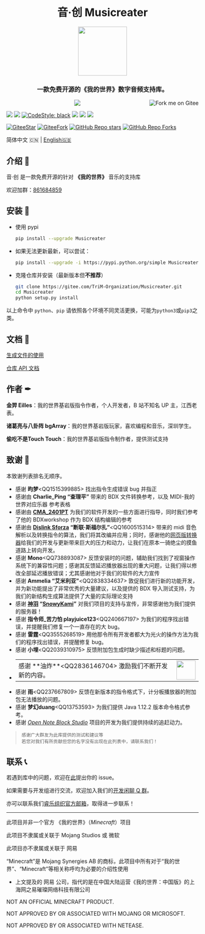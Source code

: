 [Bilibili: 金羿ELS]: https://img.shields.io/badge/Bilibili-%E9%87%91%E7%BE%BFELS-00A1E7?style=for-the-badge
[Bilibili: 诸葛亮与八卦阵]: https://img.shields.io/badge/Bilibili-%E8%AF%B8%E8%91%9B%E4%BA%AE%E4%B8%8E%E5%85%AB%E5%8D%A6%E9%98%B5-00A1E7?style=for-the-badge
[CodeStyle: black]: https://img.shields.io/badge/code%20style-black-121110.svg?style=for-the-badge
[python]: https://img.shields.io/badge/python-3.8-AB70FF?style=for-the-badge
[release]: https://img.shields.io/github/v/release/EillesWan/Musicreater?style=for-the-badge
[license]: https://img.shields.io/badge/Licence-Apache-228B22?style=for-the-badge


<h1 align="center">音·创 Musicreater </h1>

<p align="center">
    <img width="128" height="128" src="https://gitee.com/TriM-Organization/Musicreater/raw/master/resources/msctIcon.png">
    </img>
</p>

<h3 align="center">一款免费开源的《我的世界》数字音频支持库。</h3>

<p align="center">
    <img src="https://img.shields.io/badge/BUILD%20WITH%20LOVE-FF3432?style=for-the-badge">
    <a href='https://gitee.com/TriM-Organization/Musicreater'>
        <img align="right" src='https://gitee.com/TriM-Organization/Musicreater/widgets/widget_1.svg' alt='Fork me on Gitee'>
        </img>
    </a>
<p>

[![][Bilibili: 金羿ELS]](https://space.bilibili.com/397369002/)
[![][Bilibili: 诸葛亮与八卦阵]](https://space.bilibili.com/604072474)
[![CodeStyle: black]](https://github.com/psf/black)
[![][python]](https://www.python.org/)
[![][license]](LICENSE)
[![][release]](../../releases)

[![GiteeStar](https://gitee.com/TriM-Organization/Musicreater/badge/star.svg?theme=gray)](https://gitee.com/TriM-Organization/Musicreater/stargazers)
[![GiteeFork](https://gitee.com/TriM-Organization/Musicreater/badge/fork.svg?theme=gray)](https://gitee.com/TriM-Organization/Musicreater/members)
[![GitHub Repo stars](https://img.shields.io/github/stars/TriM-Organization/Musicreater?color=white&logo=GitHub&style=plastic)](https://github.com/TriM-Organization/Musicreater/stargazers)
[![GitHub Repo Forks](https://img.shields.io/github/forks/TriM-Organization/Musicreater?color=white&logo=GitHub&style=plastic)](https://github.com/TriM-Organization/Musicreater/forks)

简体中文 🇨🇳 | [English🇬🇧](README_EN.md)

## 介绍 🚀

音·创 是一款免费开源的针对 **《我的世界》** 音乐的支持库

欢迎加群：[861684859](https://jq.qq.com/?_wv=1027&k=hpeRxrYr)

## 安装 🔳

- 使用 pypi
  
  ```bash
  pip install --upgrade Musicreater
  ```

- 如果无法更新最新，可以尝试：
  
  ```bash
  pip install --upgrade -i https://pypi.python.org/simple Musicreater
  ```

- 克隆仓库并安装（最新版本但**不推荐**）
  
  ```bash
  git clone https://gitee.com/TriM-Organization/Musicreater.git
  cd Musicreater
  python setup.py install
  ```

以上命令中 `python`、`pip` 请依照各个环境不同灵活更换，可能为`python3`或`pip3`之类。

## 文档 📄

[生成文件的使用](./docs/%E7%94%9F%E6%88%90%E6%96%87%E4%BB%B6%E7%9A%84%E4%BD%BF%E7%94%A8%E8%AF%B4%E6%98%8E.md)

[仓库 API 文档](./docs/%E5%BA%93%E7%9A%84%E7%94%9F%E6%88%90%E4%B8%8E%E5%8A%9F%E8%83%BD%E6%96%87%E6%A1%A3.md)

## 作者 ✒

**金羿 Eilles**：我的世界基岩版指令作者，个人开发者，B 站不知名 UP 主，江西老表。

**诸葛亮与八卦阵 bgArray**：我的世界基岩版玩家，喜欢编程和音乐，深圳学生。

**偷吃不是Touch Touch**：我的世界基岩版指令制作者，提供测试支持

## 致谢 🙏

本致谢列表排名无顺序。

- 感谢 **昀梦**\<QQ1515399885\> 找出指令生成错误 bug 并指正
- 感谢由 **Charlie_Ping “查理平”** 带来的 BDX 文件转换参考，以及 MIDI-我的世界对应乐器 参考表格
- 感谢由 **[CMA_2401PT](https://github.com/CMA2401PT)** 为我们的软件开发的一些方面进行指导，同时我们参考了他的 BDXworkshop 作为 BDX 结构编辑的参考
- 感谢由 **[Dislink Sforza](https://github.com/Dislink) “断联·斯福尔扎”**\<QQ1600515314\> 带来的 midi 音色解析以及转换指令的算法，我们将其改编并应用；同时，感谢他的[网页版转换器](https://dislink.github.io/midi2bdx/)给我们的开发与更新带来巨大的压力和动力，让我们在原本一骑绝尘的摸鱼道路上转向开发。
- 感谢 **Mono**\<QQ738893087\> 反馈安装时的问题，辅助我们找到了视窗操作系统下的兼容性问题；感谢其反馈延迟播放器出现的重大问题，让我们得以修改全部延迟播放错误；尤其感谢他对于我们的软件的大力宣传
- 感谢 **Ammelia “艾米利亚”**\<QQ2838334637\> 敦促我们进行新的功能开发，并为新功能提出了非常优秀的大量建议，以及提供的 BDX 导入测试支持，为我们的新结构生成算法提供了大量的实际理论支持
- 感谢 **[神羽](https://gitee.com/snowykami) “[SnowyKami](https://github.com/snowyfirefly)”** 对我们项目的支持与宣传，非常感谢他为我们提供的服务器！
- 感谢 **指令师\_苦力怕 playjuice123**\<QQ240667197\> 为我们的程序找出错误，并提醒我们修复一个一直存在的大 bug。
- 感谢 **雷霆**\<QQ3555268519\> 用他那令所有开发者都大为光火的操作方法为我们的程序找出错误，并提醒修复 bug。
- 感谢 **小埋**\<QQ2039310975\> 反馈附加包生成时缺少描述和标题的问题。
- <table><tr><td>感谢 **油炸**&lt;QQ2836146704&gt;  激励我们不断开发新的内容。</td><td><img height="50" src="https://foruda.gitee.com/images/1695478907647543027/08ea9909_9911226.jpeg"></td></tr></table>
- 感谢 **雨**\<QQ237667809\> 反馈在新版本的指令格式下，计分板播放器的附加包无法播放的问题。
- 感谢 **梦幻duang**\<QQ13753593\> 为我们提供 Java 1.12.2 版本命令格式参考。
- 感谢 [_Open Note Block Studio_](https://github.com/OpenNBS/NoteBlockStudio) 项目的开发为我们提供持续的追赶动力。

>     感谢广大群友为此库提供的测试和建议等  
>     若您对我们有所贡献但您的名字没有出现在此列表中，请联系我们！  

## 联系 📞

若遇到库中的问题，欢迎在[此](https://gitee.com/TriM-Organization/Musicreater/issues/new)提出你的 issue。

如果需要与开发组进行交流，欢迎加入我们的[开发闲聊 Q 群](https://jq.qq.com/?_wv=1027&k=hpeRxrYr)。

亦可以联系我们[睿乐组织官方邮箱](mailto:TriM-Organization@hotmail.com)，取得进一步联系！

---

此项目并非一个官方 《我的世界》（_Minecraft_）项目

此项目不隶属或关联于 Mojang Studios 或 微软

此项目亦不隶属或关联于 网易

“Minecraft”是 Mojang Synergies AB 的商标，此项目中所有对于“我的世界”、“Minecraft”等相关称呼均为必要的介绍性使用

- 上文提及的 网易 公司，指代的是在中国大陆运营《我的世界：中国版》的上海网之易璀璨网络科技有限公司

NOT AN OFFICIAL MINECRAFT PRODUCT.

NOT APPROVED BY OR ASSOCIATED WITH MOJANG OR MICROSOFT.

NOT APPROVED BY OR ASSOCIATED WITH NETEASE.
